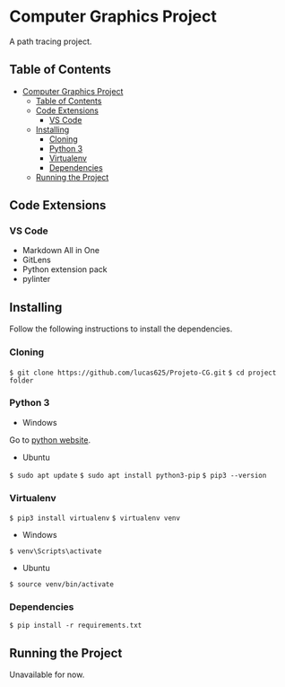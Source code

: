 # Computer Graphics Project

A path tracing project.

## Table of Contents
- [Computer Graphics Project](#computer-graphics-project)
  - [Table of Contents](#table-of-contents)
  - [Code Extensions](#code-extensions)
    - [VS Code](#vs-code)
  - [Installing](#installing)
    - [Cloning](#cloning)
    - [Python 3](#python-3)
    - [Virtualenv](#virtualenv)
    - [Dependencies](#dependencies)
  - [Running the Project](#running-the-project)

## Code Extensions

### VS Code

- Markdown All in One
- GitLens
- Python extension pack
- pylinter

## Installing

Follow the following instructions to install the dependencies.

### Cloning

`$ git clone https://github.com/lucas625/Projeto-CG.git`
`$ cd project folder`

### Python 3

- Windows

Go to [python website](https://www.python.org/downloads/).

- Ubuntu

`$ sudo apt update`
`$ sudo apt install python3-pip`
`$ pip3 --version`

### Virtualenv

`$ pip3 install virtualenv`
`$ virtualenv venv`

- Windows

`$ venv\Scripts\activate`

- Ubuntu

`$ source venv/bin/activate`

### Dependencies

`$ pip install -r requirements.txt`

## Running the Project

Unavailable for now.
